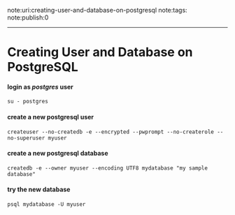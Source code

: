 note:uri:creating-user-and-database-on-postgresql
note:tags:  
note:publish:0
***
# Creating User and Database on PostgreSQL

#### login as *postgres* user
```
su - postgres
```

#### create a new postgresql user
```
createuser --no-createdb -e --encrypted --pwprompt --no-createrole --no-superuser myuser
```

#### create a new postgresql database
```
createdb -e --owner myuser --encoding UTF8 mydatabase "my sample database"
```

#### try the new database
```
psql mydatabase -U myuser
```
